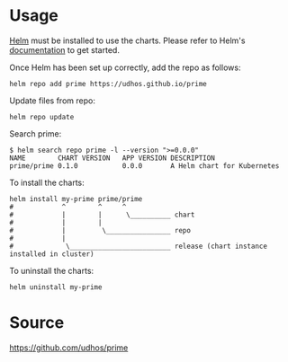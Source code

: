 # Usage

[Helm](https://helm.sh) must be installed to use the charts.  Please refer to
Helm's [documentation](https://helm.sh/docs) to get started.

Once Helm has been set up correctly, add the repo as follows:

    helm repo add prime https://udhos.github.io/prime

Update files from repo:

    helm repo update

Search prime:

    $ helm search repo prime -l --version ">=0.0.0"
    NAME       	CHART VERSION	APP VERSION	DESCRIPTION                
    prime/prime	0.1.0        	0.0.0      	A Helm chart for Kubernetes

To install the charts:

    helm install my-prime prime/prime
    #            ^        ^     ^
    #            |        |      \__________ chart
    #            |        |
    #            |         \________________ repo
    #            |
    #             \_________________________ release (chart instance installed in cluster)

To uninstall the charts:

    helm uninstall my-prime

# Source

<https://github.com/udhos/prime>
